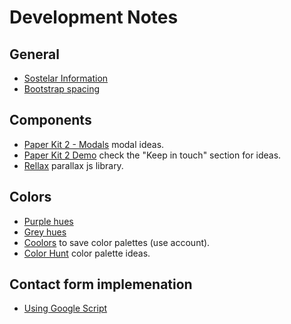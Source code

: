 # Development Notes

## General
- [Sostelar Information](https://docs.google.com/presentation/d/14NY-uN6zZPzSeFb0a9QIUJzU7F81dTCNXymqilRhpGE/edit#slide=id.g247019341a_0_86)
- [Bootstrap spacing](https://getbootstrap.com/docs/4.0/utilities/spacing/)

## Components
- [Paper Kit 2 - Modals](https://demos.creative-tim.com/paper-kit-2/documentation/tutorial-components.html#navbar-row) modal ideas.
- [Paper Kit 2 Demo](https://demos.creative-tim.com/paper-kit-2/examples/landing.html) check the "Keep in touch" section for ideas.
- [Rellax](https://dixonandmoe.com/rellax/) parallax js library.

## Colors
- [Purple hues](https://www.rapidtables.com/web/color/purple-color.html)
- [Grey hues](https://www.rapidtables.com/web/color/gray-color.html)
- [Coolors](https://coolors.co) to save color palettes (use account).
- [Color Hunt](https://colorhunt.co) color palette ideas.

## Contact form implemenation
- [Using Google Script](https://github.com/dwyl/learn-to-send-email-via-google-script-html-no-server)